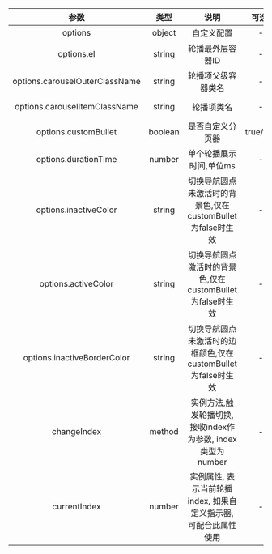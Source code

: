 | 参数    |    类型   |      说明 |      可选值 |      默认值 |
|:------:|:-------:|:--------:|:--------:|:--------:|
| options   | object  | 自定义配置		 |--|--|
| options.el   | string  | 轮播最外层容器ID	 |--	|#m-carousel|
| options.carouselOuterClassName   | string  | 轮播项父级容器类名	 |--	|carousel-outer|
| options.carouselItemClassName   | string  | 轮播项类名		 |--	|carousel-item|
| options.customBullet   | boolean  | 是否自定义分页器		 |true/false	|false|
| options.durationTime   | number  | 单个轮播展示时间,单位ms		 |--	|3000|
| options.inactiveColor   | string  | 切换导航圆点未激活时的背景色,仅在customBullet为false时生效		 |--	|#fff|
| options.activeColor   | string  | 切换导航圆点激活时的背景色,仅在customBullet为false时生效 		 |--	|#409eff|
| options.inactiveBorderColor   | string  | 切换导航圆点未激活时的边框颜色,仅在customBullet为false时生效   |--	|#bbb|
| changeIndex   | method  | 实例方法,触发轮播切换, 接收index作为参数, index类型为number   |--	|--|
| currentIndex   | number  | 实例属性, 表示当前轮播index, 如果自定义指示器, 可配合此属性使用   |--	|0|

